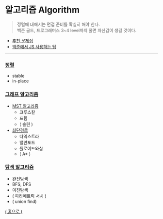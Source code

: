 # 알고리즘 Algorithm

> 정렬에 대해서는 면접 준비를 확실히 해야 한다.   
> 백준 골드, 프로그래머스 3~4 level까지 풀면 자신감이 생길 것이다.

- [추천 문제집](https://github.com/tony9402/baekjoon)   
- [백준에서 JS 사용하는 팁](./baekjoon_nodejs.js)

---

### [정렬](./sort.md)
  - stable
  - in-place

### [그래프 알고리즘](./graph.md)
  - [MST 알고리즘](./graph.md#mst-알고리즘)
    - 크루스칼
    - 프림
    - ( 솔린 )
  - [최단경로](./graph.md#최단경로)
    - 다익스트라
    - 밸만포드
    - 플로이드와샬
    - ( A* )

### [탐색 알고리즘](./search.md)
  - 완전탐색
  - BFS, DFS
  - 이진탐색
  - ( 파라메트릭 서치 )
  - ( union find)

[( 홈으로 )](../README.md)